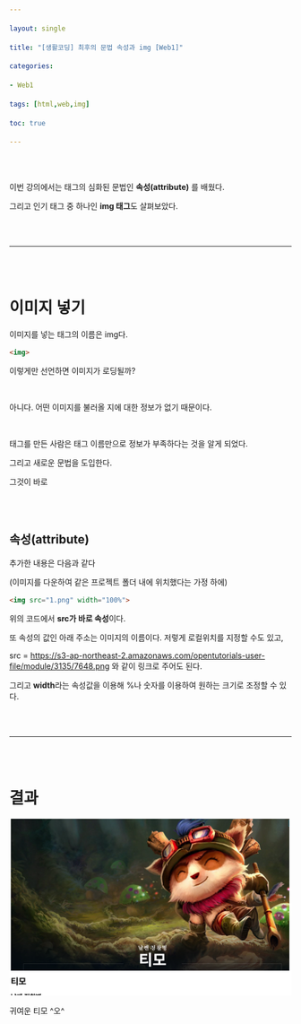 ```yaml
---

layout: single

title: "[생활코딩] 최후의 문법 속성과 img [Web1]"

categories: 

- Web1

tags: [html,web,img]

toc: true

--- 
```




<br>

<br>

이번 강의에서는 태그의 심화된 문법인 **속성(attribute)** 를 배웠다.

그리고 인기 태그 중 하나인 **img 태그**도 살펴보았다.

<br>

<br>

---

<br>

<br>

# 이미지 넣기

이미지를 넣는 태그의 이름은 img다. 

```html
<img> 
```

이렇게만 선언하면 이미지가 로딩될까?

<br>

아니다.  어떤 이미지를 불러올 지에 대한 정보가 없기 때문이다. 

<br>

태그를 만든 사람은 태그 이름만으로 정보가 부족하다는 것을 알게 되었다. 

그리고 새로운 문법을 도입한다.



그것이 바로

<br>
<br>

## 속성(attribute)

추가한 내용은 다음과 같다

(이미지를 다운하여 같은 프로젝트 폴더 내에 위치했다는 가정 하에)

```html
<img src="1.png" width="100%">
```

위의 코드에서 **src가 바로 속성**이다.

또 속성의 값인 아래 주소는 이미지의 이름이다.  저렇게 로컬위치를 지정할 수도 있고,

src = https://s3-ap-northeast-2.amazonaws.com/opentutorials-user-file/module/3135/7648.png 와 같이 링크로 주어도 된다.

그리고 **width**라는 속성값을 이용해 %나 숫자를 이용하여 원하는 크기로 조정할 수 있다.

<br>

<br>

---

<br>

<br>

# 결과

![](../../images/web1/2022-10-10-4/1.png) 

귀여운 티모 ^오^






